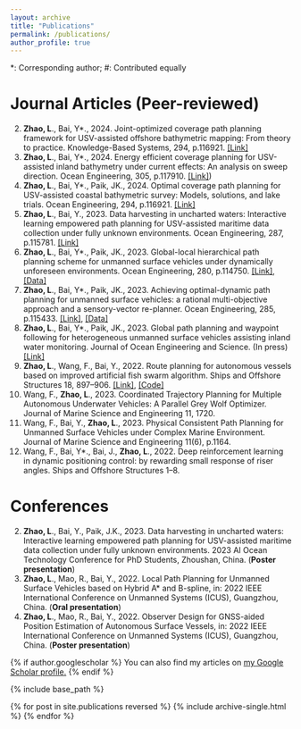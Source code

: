 ```yaml
---
layout: archive
title: "Publications"
permalink: /publications/
author_profile: true
---
```

*: Corresponding author; #: Contributed equally

Journal Articles (Peer-reviewed)
===
2. **Zhao, L**., Bai, Y*., 2024. Joint-optimized coverage path planning framework for USV-assisted offshore bathymetric mapping: From theory to practice. Knowledge-Based Systems, 294, p.116921. [[Link]](https://doi.org/10.1016/j.oceaneng.2024.116921)
3. **Zhao, L**., Bai, Y*., 2024. Energy efficient coverage planning for USV-assisted inland bathymetry under current effects: An analysis on sweep direction. Ocean Engineering, 305, p.117910. [[Link]](https://doi.org/10.1016/j.oceaneng.2024.117910))
4. **Zhao, L**., Bai, Y*., Paik, JK., 2024. Optimal coverage path planning for USV-assisted coastal bathymetric survey: Models, solutions, and lake trials. Ocean Engineering, 294, p.116921. [[Link]](https://doi.org/10.1016/j.oceaneng.2024.116921)
3. **Zhao, L**., Bai, Y., 2023. Data harvesting in uncharted waters: Interactive learning empowered path planning for USV-assisted maritime data collection under fully unknown environments. Ocean Engineering, 287, p.115781. [[Link]](https://doi.org/10.1016/j.oceaneng.2023.115781)
4. **Zhao, L**., Bai, Y*., Paik, JK., 2023. Global-local hierarchical path planning scheme for unmanned surface vehicles under dynamically unforeseen environments. Ocean Engineering, 280, p.114750. [[Link]](https://doi.org/10.1016/j.oceaneng.2023.114750), [[Data]](https://github.com/LiangZhao13/Data-for-Global-local.git)
5. **Zhao, L**., Bai, Y*., Paik, JK., 2023. Achieving optimal-dynamic path planning for unmanned surface vehicles: a rational multi-objective approach and a sensory-vector re-planner. Ocean Engineering, 285, p.115433. [[Link]](https://doi.org/10.1016/j.oceaneng.2023.115433), [[Data]](https://github.com/LiangZhao13/Data-for-AENSGA-II.git)
6. **Zhao, L**., Bai, Y*., Paik, JK., 2023. Global path planning and waypoint following for heterogeneous unmanned surface vehicles assisting inland water monitoring. Journal of Ocean Engineering and Science. (In press) [[Link]](https://doi.org/10.1016/j.joes.2023.07.002)
7. **Zhao, L**., Wang, F., Bai, Y., 2022. Route planning for autonomous vessels based on improved artificial fish swarm algorithm. Ships and Offshore Structures 18, 897–906. [[Link]](https://doi.org/10.1080/17445302.2022.2081423), [[Code]](https://github.com/LiangZhao13/Code-for-IAFSA.git)
9. Wang, F., **Zhao, L**., 2023. Coordinated Trajectory Planning for Multiple Autonomous Underwater Vehicles: A Parallel Grey Wolf Optimizer. Journal of Marine Science and Engineering 11, 1720.
10. Wang, F., Bai, Y., **Zhao, L**., 2023. Physical Consistent Path Planning for Unmanned Surface Vehicles under Complex Marine Environment. Journal of Marine Science and Engineering 11(6), p.1164. 
11. Wang, F., Bai, Y*., Bai, J., **Zhao, L**., 2022. Deep reinforcement learning in dynamic positioning control: by rewarding small response of riser angles. Ships and Offshore Structures 1–8. 



<!--8. **Zhao, L**., Wang, F., Bai, Y*., 2021. Current status and challenges of unmanned surface vehicle path planning. Ship Engineering. 44(4), 1-7+48.\[in Chinese]. [[PDF]](https://liangzhao13.github.io/files/reviewpathplanning.pdf)-->


Conferences
===
2. **Zhao, L**., Bai, Y., Paik, J.K., 2023. Data harvesting in uncharted waters: Interactive learning empowered path planning for USV-assisted maritime data collection under fully unknown environments. 2023 AI Ocean Technology Conference for PhD Students, Zhoushan, China. (**Poster presentation**)
3. **Zhao, L**., Mao, R., Bai, Y., 2022. Local Path Planning for Unmanned Surface Vehicles based on Hybrid A* and B-spline, in: 2022 IEEE International Conference on Unmanned Systems (ICUS), Guangzhou, China. (**Oral presentation**) 
4. **Zhao, L**., Mao, R., Bai, Y., 2022. Observer Design for GNSS-aided Position Estimation of Autonomous Surface Vessels, in: 2022 IEEE International Conference on Unmanned Systems (ICUS), Guangzhou, China. (**Poster presentation**)










{% if author.googlescholar %}
  You can also find my articles on <u><a href="{{author.googlescholar}}">my Google Scholar profile</a>.</u>
{% endif %}

{% include base_path %}

{% for post in site.publications reversed %}
  {% include archive-single.html %}
{% endfor %}
